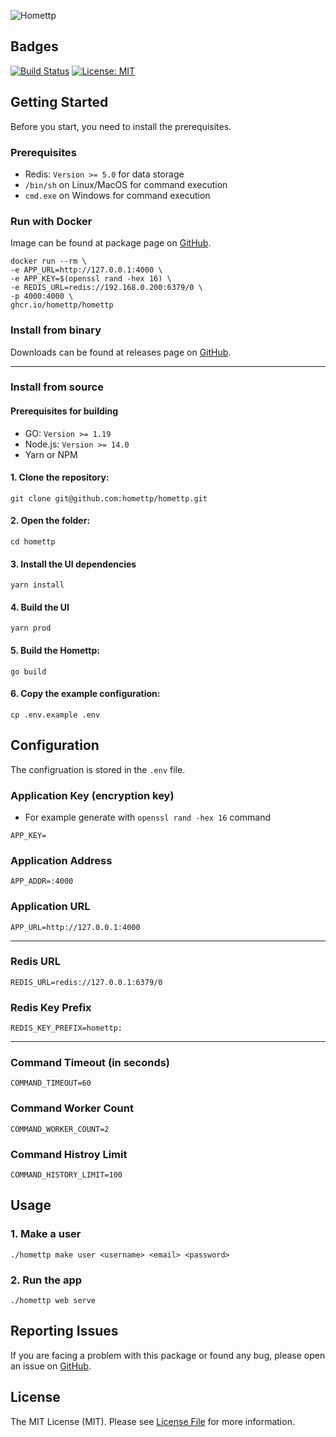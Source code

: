 ![Homettp](https://user-images.githubusercontent.com/1419087/194723881-3ae9add0-f5a0-404c-aab0-2025dd5572a8.png)

## Badges

[![Build Status](https://github.com/homettp/homettp/workflows/tests/badge.svg)](https://github.com/homettp/homettp/actions)
[![License: MIT](https://img.shields.io/badge/License-MIT-brightgreen.svg)](LICENSE.md)

## Getting Started

Before you start, you need to install the prerequisites.

### Prerequisites

- Redis: `Version >= 5.0` for data storage
- `/bin/sh` on Linux/MacOS for command execution
- `cmd.exe` on Windows for command execution

### Run with Docker

Image can be found at package page on [GitHub](https://github.com/homettp/homettp/pkgs/container/homettp).

```
docker run --rm \
-e APP_URL=http://127.0.0.1:4000 \
-e APP_KEY=$(openssl rand -hex 16) \
-e REDIS_URL=redis://192.168.0.200:6379/0 \
-p 4000:4000 \
ghcr.io/homettp/homettp
```

### Install from binary

Downloads can be found at releases page on [GitHub](https://github.com/homettp/homettp/releases).

---

### Install from source

#### Prerequisites for building

- GO: `Version >= 1.19`
- Node.js: `Version >= 14.0`
- Yarn or NPM

#### 1. Clone the repository:

```
git clone git@github.com:homettp/homettp.git
```

#### 2. Open the folder:

```
cd homettp
```

#### 3. Install the UI dependencies

```
yarn install
```

#### 4. Build the UI

```
yarn prod
```

#### 5. Build the Homettp:

```
go build
```

#### 6. Copy the example configuration:

```
cp .env.example .env
```

## Configuration

The configruation is stored in the `.env` file.

### Application Key (encryption key)

- For example generate with `openssl rand -hex 16` command

```
APP_KEY=
```

### Application Address

```
APP_ADDR=:4000
```

### Application URL

```
APP_URL=http://127.0.0.1:4000
```

---

### Redis URL

```
REDIS_URL=redis://127.0.0.1:6379/0
```

### Redis Key Prefix

```
REDIS_KEY_PREFIX=homettp:
```

---

### Command Timeout (in seconds)

```
COMMAND_TIMEOUT=60
```

### Command Worker Count

```
COMMAND_WORKER_COUNT=2
```

### Command Histroy Limit

```
COMMAND_HISTORY_LIMIT=100
```

## Usage

### 1. Make a user

```
./homettp make user <username> <email> <password>
```

### 2. Run the app

```
./homettp web serve
```

## Reporting Issues

If you are facing a problem with this package or found any bug, please open an issue on [GitHub](https://github.com/homettp/homettp/issues).

## License

The MIT License (MIT). Please see [License File](LICENSE.md) for more information.

